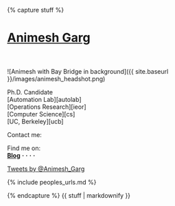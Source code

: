 {% capture stuff %}


# <a href="{{ site.baseurl }}/" id="home">Animesh Garg</a>
<br>
<br>
<!--![Animesh with Bay Bridge in background]({{ site.baseurl }}/images/animesh_bay.png)  -->
![Animesh with Bay Bridge in background]({{ site.baseurl }}/images/animesh_headshot.png)  

Ph.D. Candidate  
[Automation Lab][autolab]  
[Operations Research][ieor]   
[Computer Science][cs]  
[UC, Berkeley][ucb]  

Contact me: [<i class="fa fa-envelope fa-lg"></i>](mailto:animesh.garg@berkeley.edu)  

Find me on:  
[**Blog**](http://animesh-garg.blogspot.com/)   **&#xb7;** 
[<i class="fa fa-git fa-lg"></i>](https://github.com/animesh-garg)   **&#xb7;** 
[<i class="fa fa-twitter fa-lg"></i>](https://twitter.com/Animesh_Garg)  **&#xb7;**
[<i class="fa fa-linkedin fa-lg"></i>](http://www.linkedin.com/in/animeshgarg)  **&#xb7;**
[<i class="fa fa-facebook-square fa-lg"></i>](https://www.facebook.com/garganimesh)    


<a class="twitter-timeline" data-dnt="true" href="https://twitter.com/Animesh_Garg" data-widget-id="536483931428618240">Tweets by @Animesh_Garg</a>
<script>!function(d,s,id){var js,fjs=d.getElementsByTagName(s)[0],p=/^http:/.test(d.location)?'http':'https';if(!d.getElementById(id)){js=d.createElement(s);js.id=id;js.src=p+"://platform.twitter.com/widgets.js";fjs.parentNode.insertBefore(js,fjs);}}(document,"script","twitter-wjs");</script>

{% include peoples_urls.md %}

{% endcapture %}
{{ stuff | markdownify }}

